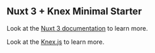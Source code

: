 ## Nuxt 3 + Knex Minimal Starter

Look at the [Nuxt 3 documentation](https://nuxt.com/docs/getting-started/introduction) to learn more.

Look at the [Knex.js](hhttps://knexjs.org/) to learn more.
